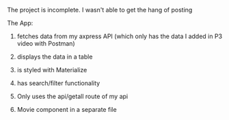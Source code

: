 The project is incomplete. I wasn't able to get the hang of posting

The App:

1. fetches data from my axpress API (which only has the data I added in P3 video with Postman)

2. displays the data in a table

3. is styled with Materialize

4. has search/filter functionality

5. Only uses the api/getall route of my api

6. Movie component in a separate file
